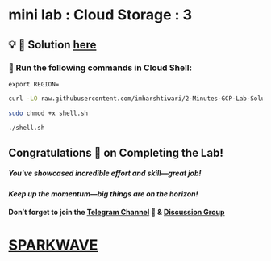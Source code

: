 # mini lab : Cloud Storage : 3

## 💡 🔑 Solution [here](https://www.youtube.com/@sparkwave.01)

### 🚀 Run the following commands in **Cloud Shell**:

```
export REGION=
```
```bash
curl -LO raw.githubusercontent.com/imharshtiwari/2-Minutes-GCP-Lab-Solutions/refs/heads/main/Mini%20lab%20Cloud%20Storage%203/shell.sh

sudo chmod +x shell.sh

./shell.sh
```

## Congratulations 🎉 on Completing the Lab!

##### You've showcased incredible effort and skill—great job!

#### *Keep up the momentum—big things are on the horizon!*

#### Don’t forget to join the [Telegram Channel](https://t.me/sparkwave.01) 📱 & [Discussion Group](https://t.me/sparkwave.01chats) 

# [SPARKWAVE](https://www.youtube.com/@sparkwave.01)